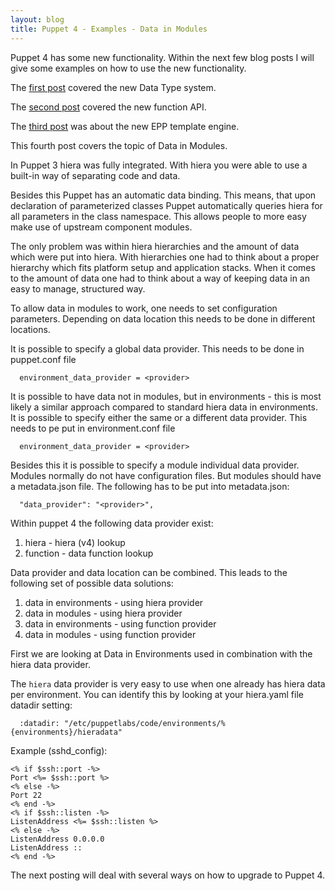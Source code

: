 ```yaml
---
layout: blog
title: Puppet 4 - Examples - Data in Modules
---
```


Puppet 4 has some new functionality. Within the next few blog posts I will give some examples on how to use the new functionality.

The [first post](http://www.example42.com/2015/09/09/puppet4-examples-data-types/) covered the new Data Type system.

The [second post](http://www.example42.com/2015/10/07/puppet4-examples-functions/) covered the new function API.

The [third post](http://www.example42.com/2015/12/20/puppet4-examples-epp-template/) was about the new EPP template engine.

This fourth post covers the topic of Data in Modules.


In Puppet 3 hiera was fully integrated.
With hiera you were able to use a built-in way of separating code and data.

Besides this Puppet has an automatic data binding. This means, that upon declaration of parameterized classes Puppet automatically queries hiera for all parameters in the class namespace.
This allows people to more easy make use of upstream component modules.

The only problem was within hiera hierarchies and the amount of data which were put into hiera.
With hierarchies one had to think about a proper hierarchy which fits platform setup and application stacks.
When it comes to the amount of data one had to think about a way of keeping data in an easy to manage, structured way.

To allow data in modules to work, one needs to set configuration parameters.
Depending on data location this needs to be done in different locations.

It is possible to specify a global data provider. This needs to be done in puppet.conf file

```
  environment_data_provider = <provider>
```

It is possible to have data not in modules, but in environments - this is most likely a similar approach compared to standard hiera data in environments. It is possible to specify either the same or a different data provider. This needs to pe put in environment.conf file
```
  environment_data_provider = <provider>
```

Besides this it is possible to specify a module individual data provider. Modules normally do not have configuration files. But modules should have a metadata.json file.
The following has to be put into metadata.json:

```
  "data_provider": "<provider>",
```

Within puppet 4 the following data provider exist:

1. hiera - hiera (v4) lookup
1. function - data function lookup

Data provider and data location can be combined.
This leads to the following set of possible data solutions:

1. data in environments - using hiera provider
1. data in modules - using hiera provider
1. data in environments - using function provider
2. data in modules - using function provider

First we are looking at Data in Environments used in combination with the hiera data provider.

The ```hiera``` data provider is very easy to use when one already has hiera data per environment.
You can identify this by looking at your hiera.yaml file datadir setting:

```
  :datadir: "/etc/puppetlabs/code/environments/%{environments}/hieradata"
```




Example (sshd_config):

    <% if $ssh::port -%>
    Port <%= $ssh::port %>
    <% else -%>
    Port 22
    <% end -%>
    <% if $ssh::listen -%>
    ListenAddress <%= $ssh::listen %>
    <% else -%>
    ListenAddress 0.0.0.0
    ListenAddress ::
    <% end -%>


The next posting will deal with several ways on how to upgrade to Puppet 4.
